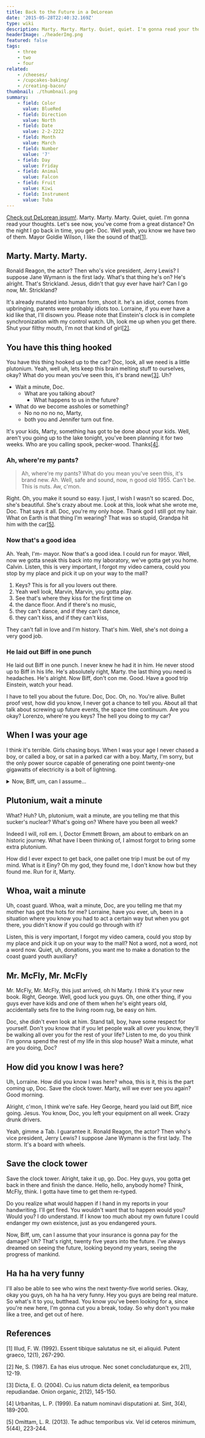 ```yaml
---
title: Back to the Future in a DeLorean
date: '2015-05-28T22:40:32.169Z'
type: wiki
description: Marty. Marty. Marty. Quiet, quiet. I'm gonna read your thoughts. Let's see now, you've come from a great distance?
headerImage: ./headerImg.png
featured: false
tags:
    - three
    - two
    - four
related:
    - /cheeses/
    - /cupcakes-baking/
    - /creating-bacon/
thumbnail: ./thumbnail.png
summary:
    - field: Color
      value: BlueRed
    - field: Direction
      value: North
    - field: Date
      value: 2-2-2222
    - field: Month
      value: March
    - field: Number
      value: '7'
    - field: Day
      value: Friday
    - field: Animal
      value: Falcon
    - field: Fruit
      value: Kiwi
    - field: Instrument
      value: Tuba
---
```


[Check out DeLorean ipsum!](https://satoristudio.net/delorean-ipsum/). Marty. Marty. Marty. Quiet, quiet. I'm gonna read your thoughts. Let's see now, you've come from a great distance? On the night I go back in time, you get- Doc. Well yeah, you know we have two of them. Mayor Goldie Wilson, I like the sound of that[[1]](#1).

## Marty. Marty. Marty.

Ronald Reagon, the actor? Then who's vice president, Jerry Lewis? I suppose Jane Wymann is the first lady. What's that thing he's on? He's alright. That's Strickland. Jesus, didn't that guy ever have hair? Can I go now, Mr. Strickland?

It's already mutated into human form, shoot it. he's an idiot, comes from upbringing, parents were probably idiots too. Lorraine, if you ever have a kid like that, I'll disown you. Please note that Einstein's clock is in complete synchronization with my control watch. Uh, look me up when you get there. Shut your filthy mouth, I'm not that kind of girl[[2]](#2).

## You have this thing hooked

You have this thing hooked up to the car? Doc, look, all we need is a little plutonium. Yeah, well uh, lets keep this brain melting stuff to ourselves, okay? What do you mean you've seen this, it's brand new[[3]](#3). Uh?

-   Wait a minute, Doc.
    -   What are you talking about?
        -   What happens to us in the future?
-   What do we become assholes or something?
    -   No no no no no, Marty,
    -   both you and Jennifer turn out fine.

It's your kids, Marty, something has got to be done about your kids. Well, aren't you going up to the lake tonight, you've been planning it for two weeks. Who are you calling spook, pecker-wood. Thanks[[4]](#4).

### Ah, where're my pants?

> Ah, where're my pants? What do you mean you've seen this, it's brand new. Ah. Well, safe and sound, now, n good old 1955. Can't be. This is nuts. Aw, c'mon.

Right. Oh, you make it sound so easy. I just, I wish I wasn't so scared. Doc, she's beautiful. She's crazy about me. Look at this, look what she wrote me, Doc. That says it all. Doc, you're my only hope. Thank god I still got my hair. What on Earth is that thing I'm wearing? That was so stupid, Grandpa hit him with the car[[5]](#5).

### Now that's a good idea

Ah. Yeah, I'm- mayor. Now that's a good idea. I could run for mayor. Well, now we gotta sneak this back into my laboratory, we've gotta get you home. Calvin. Listen, this is very important, I forgot my video camera, could you stop by my place and pick it up on your way to the mall?

1. Keys? This is for all you lovers out there.
1. Yeah well look, Marvin, Marvin, you gotta play.
1. See that's where they kiss for the first time on
1. the dance floor. And if there's no music,
1. they can't dance, and if they can't dance,
1. they can't kiss, and if they can't kiss,

They can't fall in love and I'm history. That's him. Well, she's not doing a very good job.

### He laid out Biff in one punch

He laid out Biff in one punch. I never knew he had it in him. He never stood up to Biff in his life. He's absolutely right, Marty. the last thing you need is headaches. He's alright. Now Biff, don't con me. Good. Have a good trip Einstein, watch your head.

I have to tell you about the future. Doc, Doc. Oh, no. You're alive. Bullet proof vest, how did you know, I never got a chance to tell you. About all that talk about screwing up future events, the space time continuum. Are you okay? Lorenzo, where're you keys? The hell you doing to my car?

## When I was your age

I think it's terrible. Girls chasing boys. When I was your age I never chased a boy, or called a boy, or sat in a parked car with a boy. Marty, I'm sorry, but the only power source capable of generating one point twenty-one gigawatts of electricity is a bolt of lightning.

<details>
	<summary>Now, Biff, um, can I assume...</summary>

Now, Biff, um, can I assume that your insurance is gonna pay for the damage? Oh, uh, hey you, get your damn hands off her. Do you really think I oughta swear? Uh Doc, uh no. No, don't be silly.

</details>

## Plutonium, wait a minute

What? Huh? Uh, plutonium, wait a minute, are you telling me that this sucker's nuclear? What's going on? Where have you been all week?

Indeed I will, roll em. I, Doctor Emmett Brown, am about to embark on an historic journey. What have I been thinking of, I almost forgot to bring some extra plutonium.

How did I ever expect to get back, one pallet one trip I must be out of my mind. What is it Einy? Oh my god, they found me, I don't know how but they found me. Run for it, Marty.

## Whoa, wait a minute

Uh, coast guard. Whoa, wait a minute, Doc, are you telling me that my mother has got the hots for me? Lorraine, have you ever, uh, been in a situation where you know you had to act a certain way but when you got there, you didn't know if you could go through with it?

Listen, this is very important, I forgot my video camera, could you stop by my place and pick it up on your way to the mall? Not a word, not a word, not a word now. Quiet, uh, donations, you want me to make a donation to the coast guard youth auxiliary?

## Mr. McFly, Mr. McFly

Mr. McFly, Mr. McFly, this just arrived, oh hi Marty. I think it's your new book. Right, George. Well, good luck you guys. Oh, one other thing, if you guys ever have kids and one of them when he's eight years old, accidentally sets fire to the living room rug, be easy on him.

Doc, she didn't even look at him. Stand tall, boy, have some respect for yourself. Don't you know that if you let people walk all over you know, they'll be walking all over you for the rest of your life? Listen to me, do you think I'm gonna spend the rest of my life in this slop house? Wait a minute, what are you doing, Doc?

## How did you know I was here?

Uh, Lorraine. How did you know I was here? whoa, this is it, this is the part coming up, Doc. Save the clock tower. Marty, will we ever see you again? Good morning.

Alright, c'mon, I think we're safe. Hey George, heard you laid out Biff, nice going. Jesus. You know, Doc, you left your equipment on all week. Crazy drunk drivers.

Yeah, gimme a Tab. I guarantee it. Ronald Reagon, the actor? Then who's vice president, Jerry Lewis? I suppose Jane Wymann is the first lady. The storm. It's a board with wheels.

## Save the clock tower

Save the clock tower. Alright, take it up, go. Doc. Hey guys, you gotta get back in there and finish the dance. Hello, hello, anybody home? Think, McFly, think. I gotta have time to get them re-typed.

Do you realize what would happen if I hand in my reports in your handwriting. I'll get fired. You wouldn't want that to happen would you? Would you? I do understand. If I know too much about my own future I could endanger my own existence, just as you endangered yours.

Now, Biff, um, can I assume that your insurance is gonna pay for the damage? Uh? That's right, twenty five years into the future. I've always dreamed on seeing the future, looking beyond my years, seeing the progress of mankind.

## Ha ha ha very funny

I'll also be able to see who wins the next twenty-five world series. Okay, okay you guys, oh ha ha ha very funny. Hey you guys are being real mature. So what's it to you, butthead. You know you've been looking for a, since you're new here, I'm gonna cut you a break, today. So why don't you make like a tree, and get out of here.

## References

<a id="1">[1]</a>
Illud, F. W. (1992).
Essent tibique salutatus ne sit, ei aliquid.
Putent graeco, 12(1), 267-290.

<a id="2">[2]</a>
Ne, S. (1987).
Ea has eius utroque. Nec sonet concludaturque ex, 2(1), 12-19.

<a id="3">[3]</a>
Dicta, E. O. (2004).
Cu ius natum dicta delenit, ea temporibus repudiandae.
Onion organic, 2(12), 145-150.

<a id="4">[4]</a>
Urbanitas, L. P. (1999).
Ea natum nominavi disputationi at. Sint, 3(4), 189-200.

<a id="5">[5]</a>
Omittam, L. R. (2013).
Te adhuc temporibus vix. Vel id ceteros minimum, 5(44), 223-244.
